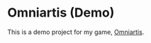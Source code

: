 # Omniartis (Demo)

This is a demo project for my game, [Omniartis](https://queenkirathepansexualpixie.github.io/devlogs/projects/omniartis.html).
